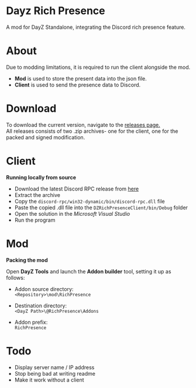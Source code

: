 # Dayz Rich Presence

A mod for DayZ Standalone, integrating the Discord rich presence feature.

# About

Due to modding limitations, it is required to run the client alongside the mod. 

- **Mod** is used to store the present data into the json file.  
- **Client** is used to send the presence data to Discord.

# Download

To download the current version, navigate to the [releases page.](https://github.com/Kreyu/dayz-rich-presence/releases)  
All releases consists of two .zip archives- one for the client, one for the packed and signed modification.

# Client

**Running locally from source**

- Download the latest Discord RPC release from [here](https://github.com/discordapp/discord-rpc/releases)
- Extract the archive
- Copy the `discord-rpc/win32-dynamic/bin/discord-rpc.dll` file
- Paste the copied .dll file into the `DZRichPresenceClient/bin/Debug` folder
- Open the solution in the _Microsoft Visual Studio_
- Run the program

# Mod

**Packing the mod**

Open **DayZ Tools** and launch the **Addon builder** tool, setting it up as follows:

- Addon source directory:   
  `<Repository>\mod\RichPresence`

- Destination directory:  
  `<DayZ Path>\@RichPresence\Addons`

- Addon prefix:  
  `RichPresence`

# Todo

- Display server name / IP address
- Stop being bad at writing readme
- Make it work without a client